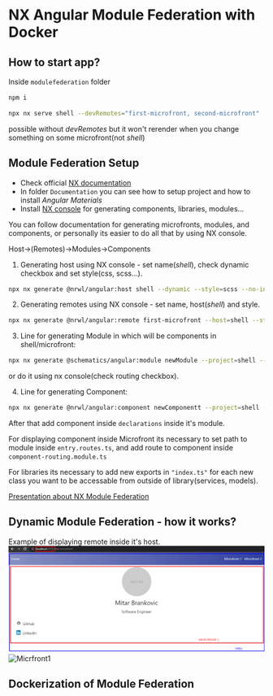 # NX Angular Module Federation with Docker 
## How to start app?
Inside `modulefederation` folder
```bash
npm i
```

```bash
npx nx serve shell --devRemotes="first-microfront, second-microfront"
``` 
possible without *devRemotes* but it won't rerender when you change something on some microfront(not *shell*)

## Module Federation Setup
- Check official [NX documentation](https://nx.dev/recipes/module-federation/dynamic-module-federation-with-angular#advanced-angular-micro-frontends-with-dynamic-module-federation)
- In folder `Documentation` you can see how to setup project and how to install *Angular Materials*
- Install [NX console](https://marketplace.visualstudio.com/items?itemName=nrwl.angular-console) for generating components, libraries, modules...

You can follow documentation for generating microfronts, modules, and components, or personally its easier to do all that by using NX console.

Host->(Remotes)->Modules->Components

1. Generating host using NX console - set name(*shell*), check dynamic checkbox and set style(css, scss...). 

```bash
npx nx generate @nrwl/angular:host shell --dynamic --style=scss --no-interactive --dry-run
```

2. Generating remotes using NX console - set name, host(*shell*) and style. 

```bash
npx nx generate @nrwl/angular:remote first-microfront --host=shell --style=scss --no-interactive --dry-run
```

3. Line for generating Module in which will be components in shell/microfront:

```bash
npx nx generate @schematics/angular:module newModule --project=shell --routing --no-interactive --dry-run
```
 or do it using nx console(check routing checkbox).

4. Line for generating Component: 

```bash
npx nx generate @nrwl/angular:component newComponentt --project=shell --no-interactive --dry-run 
```
 After that add component inside `declarations` inside it's module.


For displaying component inside Microfront its necessary to set path to module inside `entry.routes.ts`, and add route to component inside `component-routing.module.ts`

For libraries its necessary to add new exports in `"index.ts"` for each new class you want to be accessable from outside of library(services, models).

[Presentation about NX Module Federation](https://slides.com/mitarbrankovic/modulefederation)

## Dynamic Module Federation - how it works?

Example of displaying remote inside it's host.
![Shell](/readme-images/shell.png)
![Micrfront1](/readne-images/microfront1.png)

## Dockerization of Module Federation